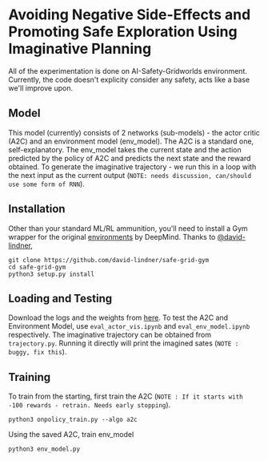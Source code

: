 # Avoiding Negative Side-Effects and Promoting Safe Exploration Using Imaginative Planning

All of the experimentation is done on AI-Safety-Gridworlds environment. Currently, the code doesn't explicity consider any safety, acts like a base we'll improve upon.

## Model 
This model (currently) consists of 2 networks (sub-models) - the actor critic (A2C) and an environment model (env_model).
The A2C is a standard one, self-explanatory. The env_model takes the current state and the action predicted by the policy of A2C and predicts the next state and the reward obtained. To generate the imaginative trajectory - we run this in a loop with the next input as the current output (`NOTE: needs discussion, can/should use some form of RNN`).

## Installation
Other than your standard ML/RL ammunition, you'll need to install a Gym wrapper for the original [environments](https://github.com/deepmind/ai-safety-gridworlds) by DeepMind. Thanks to [@david-lindner](https://github.com/david-lindner), 
```shell
git clone https://github.com/david-lindner/safe-grid-gym
cd safe-grid-gym
python3 setup.py install
```

## Loading and Testing
Download the logs and the weights from [here](https://drive.google.com/drive/folders/1-IPWRcXzoVy1g_rNBqiEwnwpz6uELqzN?usp=sharing). To test the A2C and Environment Model, use `eval_actor_vis.ipynb` and `eval_env_model.ipynb` respectively. The imaginative trajectory can be obtained from `trajectory.py`. Running it directly will print the imagined sates (`NOTE : buggy, fix this`). 

## Training
To train from the starting, first train the A2C (`NOTE : If it starts with -100 rewards - retrain. Needs early stopping`).  
```
python3 onpolicy_train.py --algo a2c
```
Using the saved A2C, train env_model 
```
python3 env_model.py
```
